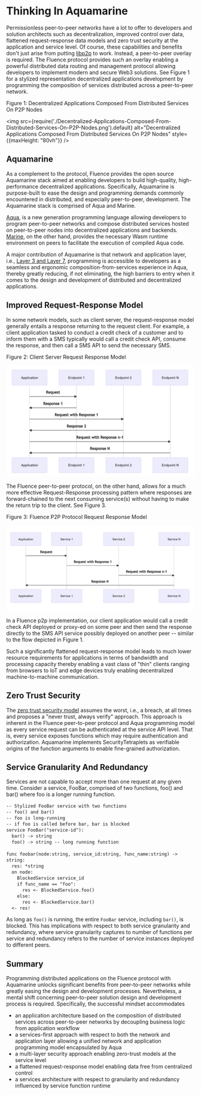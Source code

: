 # Thinking In Aquamarine

Permissionless peer-to-peer networks have a lot to offer to developers and solution architects such as decentralization, improved control over data, flattened request-response data models and zero trust security at the application and service level. Of course, these capabilities and benefits don't just arise from putting [libp2p](https://libp2p.io) to work. Instead, a peer-to-peer overlay is required. The Fluence protocol provides such an overlay enabling a powerful distributed data routing and management protocol allowing developers to implement modern and secure Web3 solutions. See Figure 1 for a stylized representation decentralized applications development by programming the composition of services distributed across a peer-to-peer network.

Figure 1: Decentralized Applications Composed From Distributed Services On P2P Nodes

<img
  src={require('./Decentralized-Applications-Composed-From-Distributed-Services-On-P2P-Nodes.png').default}
  alt="Decentralized Applications Composed From Distributed Services On P2P Nodes"
  style={{maxHeight: "80vh"}}
/>

## Aquamarine

As a complement to the protocol, Fluence provides the open source Aquamarine stack aimed at enabling developers to build high-quality, high-performance decentralized applications. Specifically, Aquamarine is purpose-built to ease the design and programming demands commonly encountered in distributed, and especially peer-to-peer, development. The Aquamarine stack is comprised of Aqua and Marine.

[Aqua](https://doc.fluence.dev/aqua-book/), is a new generation programming language allowing developers to program peer-to-peer networks and compose distributed services hosted on peer-to-peer nodes into decentralized applications and backends. [Marine](https://github.com/fluencelabs/marine), on the other hand, provides the necessary Wasm runtime environment on peers to facilitate the execution of compiled Aqua code.

A major contribution of Aquamarine is that network and application layer, i.e., [Layer 3 and Layer 7](https://en.wikipedia.org/wiki/OSI_model), programming is accessible to developers as a seamless and ergonomic composition-from-services experience in Aqua, thereby greatly reducing, if not eliminating, the high barriers to entry when it comes to the design and development of distributed and decentralized applications.

## Improved Request-Response Model

In some network models, such as client server, the request-response model generally entails a response returning to the request client. For example, a client application tasked to conduct a credit check of a customer and to inform them with a SMS typically would call a credit check API, consume the response, and then call a SMS API to send the necessary SMS.

Figure 2: Client Server Request Response Model

![Figure 2: Client Server Request Response Model](./Client-Server-Request-Response-Model.png)

The Fluence peer-to-peer protocol, on the other hand, allows for a much more effective Request-Response processing pattern where responses are forward-chained to the next consuming service(s) without having to make the return trip to the client. See Figure 3.

Figure 3: Fluence P2P Protocol Request Response Model

![Figure 3: Fluence P2P Protocol Request Response Model](./Fluence-P2P-Protocol-Request-Response-Model.png)

In a Fluence p2p implementation, our client application would call a credit check API deployed or proxy-ed on some peer and then send the response directly to the SMS API service possibly deployed on another peer -- similar to the flow depicted in Figure 1.

Such a significantly flattened request-response model leads to much lower resource requirements for applications in terms of bandwidth and processing capacity thereby enabling a vast class of "thin" clients ranging from browsers to IoT and edge devices truly enabling decentralized machine-to-machine communication.

## Zero Trust Security

The [zero trust security model](https://en.wikipedia.org/wiki/Zero_trust_security_model) assumes the worst, i.e., a breach, at all times and proposes a "never trust, always verify" approach. This approach is inherent in the Fluence peer-to-peer protocol and Aqua programming model as every service request can be authenticated at the service API level. That is, every service exposes functions which may require authentication and authorization. Aquamarine implements SecurityTetraplets as verifiable origins of the function arguments to enable fine-grained authorization.

## Service Granularity And Redundancy

Services are not capable to accept more than one request at any given time. Consider a service, FooBar, comprised of two functions, foo() and bar() where foo is a longer running function.

```aqua
-- Stylized FooBar service with two functions
-- foo() and bar()
-- foo is long-running
-- if foo is called before bar, bar is blocked
service FooBar("service-id"):
  bar() -> string
  foo() -> string -- long running function 

func foobar(node:string, service_id:string, func_name:string) -> string:
  res: *string
  on node:
    BlockedService service_id
    if func_name == "foo":
      res <- BlockedService.foo()
    else:
      res <- BlockedService.bar()
  <- res!
```

As long as `foo()` is running, the entire `FooBar` service, including `bar()`, is blocked. This has implications with respect to both service granularity and redundancy, where service granularity captures to number of functions per service and redundancy refers to the number of service instances deployed to different peers.

## Summary

Programming distributed applications on the Fluence protocol with Aquamarine unlocks significant benefits from peer-to-peer networks while greatly easing the design and development processes. Nevertheless, a mental shift concerning peer-to-peer solution design and development process is required. Specifically, the successful mindset accommodates

- an application architecture based on the composition of distributed services across peer-to-peer networks by decoupling business logic from application workflow
- a services-first approach with respect to both the network and application layer allowing a unified network and application programming model encapsulated by Aqua
- a multi-layer security approach enabling zero-trust models at the service level
- a flattened request-response model enabling data free from centralized control
- a services architecture with respect to granularity and redundancy influenced by service function runtime
